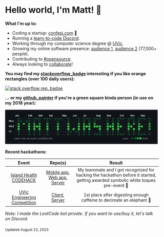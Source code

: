 # Hello world, I'm Matt! 👋
**What I'm up to:**
- Coding a startup: [confesi.com](https://confesi.com) 🚀
- Running a [learn-to-code Discord](https://discord.gg/cWHnQFSfMy).
- Working through my computer science degree @ [UVic](https://www.uvic.ca/).
- Growing my online software presence: [audience 1](https://www.instagram.com/comicalcoder/), [audience 2](https://www.instagram.com/nerds_coding/)  (77,000+ people).
- Contributing to [#opensource](https://pub.dev/publishers/matthewtrent.me/packages).
- Always looking to [collaborate](mailto:me@matthewtrent.me?subject=Howdy)!

**You may find my [stackoverflow_badge](https://github.com/mattrltrent/stackoverflow_badge) interesting if you like orange rectangles (over 100 daily users):**

<a href="https://stackoverflow-badge.herokuapp.com"><img width=280px alt="stack overflow rep. badge" src="https://stackoverflow-badge.herokuapp.com/stackoverflow?username=13029516999&period=year"></a> 

**... or my [github_painter](https://github.com/mattrltrent/github_painter) if you're a green square kinda person (in use on my 2018 year):**

<a href="[https://stackoverflow-badge.herokuapp.com](https://github.com/mattrltrent/github_painter)"><img src="ex_1.JPG" width="500px" height="auto" style="display: inline"/></a> 

**Recent hackathons:**

| Event        | Repo(s)           | Result  |
| :-------------: |:-------------:| :-----:|
| [Island Health CODEHACK](https://www.islandhealth.ca)     | [Mobile app](https://github.com/mattrltrent/code_hack_2023_client), [Web app](https://github.com/julhoang/code_hack_patient_app), [Server](https://github.com/mattrltrent/code_hack_2023_server) | My teammate and I got recognized for hacking the hackathon before it started, getting awarded symbolic white toques pre-event 👻 |
| [UVic Engineering Competition](https://onlineacademiccommunity.uvic.ca/ess/university-of-victoria-engineering-competition/)      | [Client](https://github.com/mattrltrent/eng_comp_client), [Server](https://github.com/mattrltrent/eng_comp_server)      |   1st place after digesting enough caffeine to decimate an elephant 🥇 |


*Note: I made the LeetCode bot private. If you want to use/buy it, let's talk on Discord.*

<sub>Updated August 23, 2023</sub>
